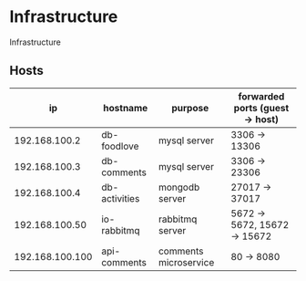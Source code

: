 # Infrastructure

Infrastructure

## Hosts

ip              | hostname      | purpose               | forwarded ports (guest -> host)
----------------|---------------|-----------------------|--------------------------------
192.168.100.2   | db-foodlove   | mysql server          | 3306 -> 13306
192.168.100.3   | db-comments   | mysql server          | 3306 -> 23306
192.168.100.4   | db-activities | mongodb server        | 27017 -> 37017
192.168.100.50  | io-rabbitmq   | rabbitmq server       | 5672 -> 5672, 15672 -> 15672 
192.168.100.100 | api-comments  | comments microservice | 80 -> 8080
